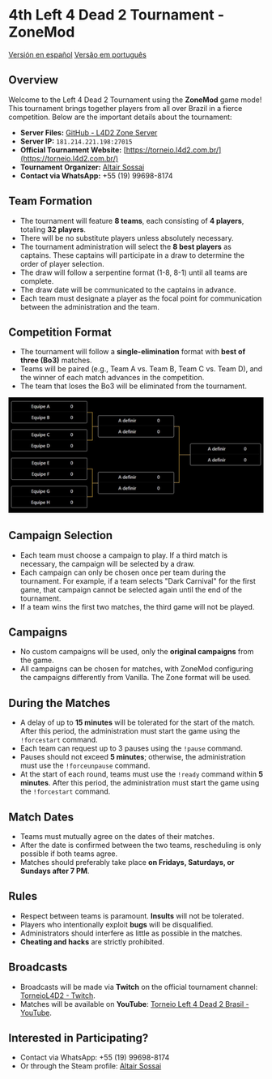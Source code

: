 # 4th Left 4 Dead 2 Tournament - ZoneMod

[Versión en español](README.es.md)
[Versão em português](README.md)

## Overview
Welcome to the Left 4 Dead 2 Tournament using the **ZoneMod** game mode! This tournament brings together players from all over Brazil in a fierce competition. Below are the important details about the tournament:

- **Server Files:** [GitHub - L4D2 Zone Server](https://github.com/altair-sossai/l4d2-zone-server)
- **Server IP:** `181.214.221.198:27015`
- **Official Tournament Website:** [https://torneio.l4d2.com.br/](https://torneio.l4d2.com.br/)
- **Tournament Organizer:** [Altair Sossai](https://steamcommunity.com/id/altairsossai/)
- **Contact via WhatsApp:** +55 (19) 99698-8174

## Team Formation
- The tournament will feature **8 teams**, each consisting of **4 players**, totaling **32 players**.
- There will be no substitute players unless absolutely necessary.
- The tournament administration will select the **8 best players** as captains. These captains will participate in a draw to determine the order of player selection.
- The draw will follow a serpentine format (1-8, 8-1) until all teams are complete.
- The draw date will be communicated to the captains in advance.
- Each team must designate a player as the focal point for communication between the administration and the team.

## Competition Format
- The tournament will follow a **single-elimination** format with **best of three (Bo3)** matches.
- Teams will be paired (e.g., Team A vs. Team B, Team C vs. Team D), and the winner of each match advances in the competition.
- The team that loses the Bo3 will be eliminated from the tournament.

![Competition Format](assets/competition-format.jpg)

## Campaign Selection
- Each team must choose a campaign to play. If a third match is necessary, the campaign will be selected by a draw.
- Each campaign can only be chosen once per team during the tournament. For example, if a team selects "Dark Carnival" for the first game, that campaign cannot be selected again until the end of the tournament.
- If a team wins the first two matches, the third game will not be played.

## Campaigns
- No custom campaigns will be used, only the **original campaigns** from the game.
- All campaigns can be chosen for matches, with ZoneMod configuring the campaigns differently from Vanilla. The Zone format will be used.

## During the Matches
- A delay of up to **15 minutes** will be tolerated for the start of the match. After this period, the administration must start the game using the `!forcestart` command.
- Each team can request up to 3 pauses using the `!pause` command.
- Pauses should not exceed **5 minutes**; otherwise, the administration must use the `!forceunpause` command.
- At the start of each round, teams must use the `!ready` command within **5 minutes**. After this period, the administration must start the game using the `!forcestart` command.

## Match Dates
- Teams must mutually agree on the dates of their matches.
- After the date is confirmed between the two teams, rescheduling is only possible if both teams agree.
- Matches should preferably take place **on Fridays, Saturdays, or Sundays after 7 PM**.

## Rules
- Respect between teams is paramount. **Insults** will not be tolerated.
- Players who intentionally exploit **bugs** will be disqualified.
- Administrators should interfere as little as possible in the matches.
- **Cheating and hacks** are strictly prohibited.

## Broadcasts
- Broadcasts will be made via **Twitch** on the official tournament channel: [TorneioL4D2 - Twitch](https://www.twitch.tv/torneiol4d2).
- Matches will be available on **YouTube**: [Torneio Left 4 Dead 2 Brasil - YouTube](https://www.youtube.com/@TorneioLeft4Dead2Brasil).

## Interested in Participating?
- Contact via WhatsApp: +55 (19) 99698-8174  
- Or through the Steam profile: [Altair Sossai](https://steamcommunity.com/id/altairsossai/)